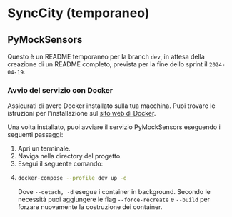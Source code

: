 # SyncCity (temporaneo)

## PyMockSensors

Questo è un README temporaneo per la branch `dev`, in attesa della creazione di un README completo, prevista per la fine dello sprint il `2024-04-19`.

### Avvio del servizio con Docker

Assicurati di avere Docker installato sulla tua macchina. Puoi trovare le istruzioni per l'installazione sul [sito web di Docker](https://docs.docker.com/get-docker/).

Una volta installato, puoi avviare il servizio PyMockSensors eseguendo i seguenti passaggi:

1. Apri un terminale.
2. Naviga nella directory del progetto.
3. Esegui il seguente comando:
4. 
    ```bash
    docker-compose --profile dev up -d
    ```
    Dove `--detach, -d` esegue i container in background. Secondo le necessità puoi aggiungere le flag `--force-recreate` e `--build` per forzare nuovamente la costruzione dei container.
